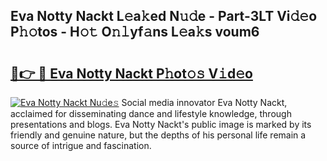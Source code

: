 ## Eva Notty Nackt L𝚎a𝚔ed N𝚞𝚍e - Part-3LT Vi𝚍𝚎o P𝚑𝚘tos - H𝚘𝚝 O𝚗𝚕yf𝚊ns L𝚎a𝚔s voum6

# <h2><a href="http://kfdgkc.oniu.top/?m=Eva+Notty+Nackt">🔗👉 🔴 Eva Notty Nackt P𝚑ot𝚘𝚜 V𝚒d𝚎o</a></h2>

[![Eva Notty Nackt Nu𝚍e𝚜](https://i.imgur.com/0qMVB7G.gif)](http://kfdgkc.oniu.top/?m=Eva+Notty+Nackt)
Social media innovator Eva Notty Nackt, acclaimed for disseminating dance and lifestyle knowledge, through presentations and blogs. Eva Notty Nackt's public image is marked by its friendly and genuine nature, but the depths of his personal life remain a source of intrigue and fascination.  
